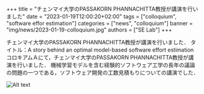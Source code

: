 +++
title = "チェンマイ大学のPASSAKORN PHANNACHITTA教授が講演を行いました"
date = "2023-01-19T12:00:20+02:00"
tags = ["colloquium", "software effor estimation"]
categories = ["news", "colloquium"]
banner = "img/news/2023-01-19-colloquium.jpg"
authors = ["SE Lab"]
+++

チェンマイ大学のPASSAKORN PHANNACHITTA教授が講演を行いました．
タイトル：A story behind an optimal model-based software effort estimation
コロキアムＡにて，チェンマイ大学のPASSAKORN PHANNACHITTA教授が講演を行いました．
機械学習モデルを含む経験的ソフトウェア工学の長年の議論の問題の一つである，ソフトウェア開発の工数見積もりについての講演でした．

![Alt
text](img/news/2023-04-19-bbq.jpg "Colloquium title")
